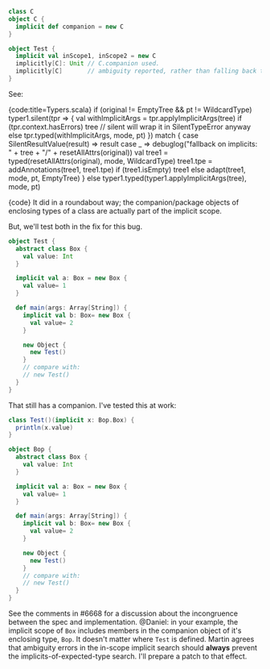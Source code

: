 ```scala
class C 
object C {
  implicit def companion = new C
}

object Test {
  implicit val inScope1, inScope2 = new C
  implicitly[C]: Unit // C.companion used.
  implicitly[C]       // ambiguity reported, rather than falling back to C.companion
}
```

See: 

{code:title=Typers.scala}
if (original != EmptyTree && pt != WildcardType)
  typer1.silent(tpr => {
    val withImplicitArgs = tpr.applyImplicitArgs(tree)
    if (tpr.context.hasErrors) tree // silent will wrap it in SilentTypeError anyway
    else tpr.typed(withImplicitArgs, mode, pt)
  }) match {
    case SilentResultValue(result) =>
      result
    case _ =>
      debuglog("fallback on implicits: " + tree + "/" + resetAllAttrs(original))
      val tree1 = typed(resetAllAttrs(original), mode, WildcardType)
      tree1.tpe = addAnnotations(tree1, tree1.tpe)
      if (tree1.isEmpty) tree1 else adapt(tree1, mode, pt, EmptyTree)
  }
else
  typer1.typed(typer1.applyImplicitArgs(tree), mode, pt)

{code}
It did in a roundabout way; the companion/package objects of enclosing types of a class are actually part of the implicit scope.

But, we'll test both in the fix for this bug.

```scala
object Test {
  abstract class Box {
    val value: Int
  }

  implicit val a: Box = new Box {
    val value= 1
  }

  def main(args: Array[String]) {
    implicit val b: Box= new Box {
      val value= 2
    }

    new Object {
      new Test()
    }
    // compare with:
    // new Test()
  }
}
```
That still has a companion. I've tested this at work:

```scala
class Test()(implicit x: Bop.Box) {
  println(x.value)
}

object Bop {
  abstract class Box {
    val value: Int
  }

  implicit val a: Box = new Box {
    val value= 1
  }

  def main(args: Array[String]) {
    implicit val b: Box= new Box {
      val value= 2
    }

    new Object {
      new Test()
    }
    // compare with:
    // new Test()
  }
}
```
See the comments in #6668 for a discussion about the incongruence between the spec and implementation.
@Daniel: in your example, the implicit scope of `Box` includes members in the companion object of it's enclosing type, `Bop`. It doesn't matter where `Test` is defined.
Martin agrees that ambiguity errors in the in-scope implicit search should **always** prevent the implicits-of-expected-type search. I'll prepare a patch to that effect.
